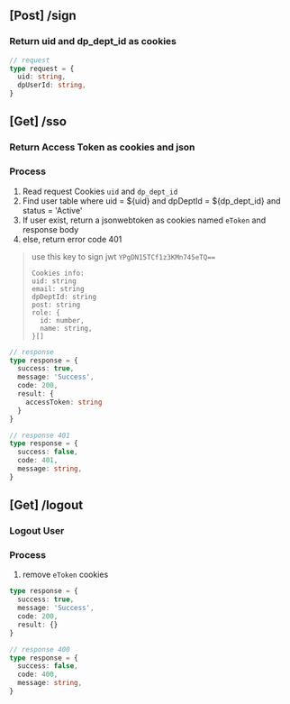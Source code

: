 ## [Post] /sign
### Return uid and dp_dept_id as cookies
```typescript
// request
type request = {
  uid: string,
  dpUserId: string,
}
```

## [Get] /sso
### Return Access Token as cookies and json

### Process
1. Read request Cookies `uid` and `dp_dept_id`
2. Find user table where uid = ${uid} and dpDeptId = ${dp_dept_id} and status = 'Active'
3. If user exist, return a jsonwebtoken as cookies named `eToken` and response body
4. else, return error code 401

> use this key to sign jwt `YPgDN15TCf1z3KMn745eTQ==`
> ```
> Cookies info:
> uid: string
> email: string
> dpDeptId: string
> post: string
> role: {
>   id: number,
>   name: string,
> }[]
> ```

```typescript
// response
type response = {
  success: true,
  message: 'Success',
  code: 200,
  result: {
    accessToken: string
  }
}

// response 401
type response = {
  success: false,
  code: 401,
  message: string,
}
```

## [Get] /logout
### Logout User

### Process
1. remove `eToken` cookies

```typescript
type response = {
  success: true,
  message: 'Success',
  code: 200,
  result: {}
}

// response 400
type response = {
  success: false,
  code: 400,
  message: string,
}
```